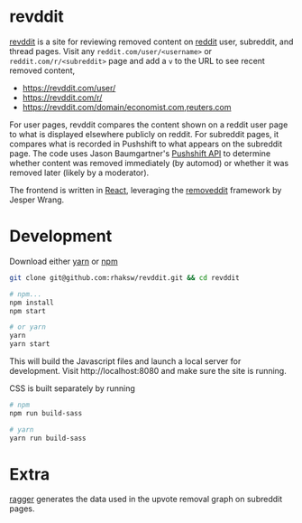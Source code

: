 # revddit
[revddit](https://revddit.com/about) is a site for reviewing removed content on [reddit](https://www.reddit.com) user, subreddit, and thread pages.
Visit any `reddit.com/user/<username>` or `reddit.com/r/<subreddit>` page and add a `v` to the URL to see recent removed content,

* https://revddit.com/user/
* https://revddit.com/r/
* https://revddit.com/domain/economist.com,reuters.com

For user pages, revddit compares the content shown on a reddit user page to what is displayed elsewhere publicly on reddit. For subreddit pages, it compares what is recorded in Pushshift to what appears on the subreddit page. The code uses
Jason Baumgartner's [Pushshift API](https://github.com/pushshift/api) to determine whether content was removed immediately (by automod) or whether it was removed later (likely by a moderator).

The frontend is written in [React](https://reactjs.org/), leveraging the [removeddit](https://github.com/JubbeArt/removeddit) framework by Jesper Wrang.

# Development
Download either [yarn](https://yarnpkg.com/en/docs/install) or [npm](https://www.npmjs.com/get-npm)

```bash
git clone git@github.com:rhaksw/revddit.git && cd revddit

# npm...
npm install
npm start

# or yarn
yarn
yarn start
```

This will build the Javascript files and launch a local server for development. Visit http://localhost:8080 and make sure the site is running.

CSS is built separately by running

```bash
# npm
npm run build-sass

# yarn
yarn run build-sass
```

# Extra

[ragger](https://github.com/rhaksw/ragger) generates the data used in the upvote removal graph on subreddit pages.
